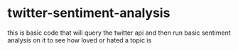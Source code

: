 # twitter-sentiment-analysis
this is basic code that will query the twitter api and then run basic sentiment analysis on it to see how loved or hated a topic is